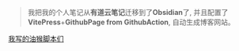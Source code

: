 > 我把我的个人笔记从**有道云笔记**迁移到了**Obsidian**了, 并且配置了**VitePress**+**GithubPage from GithubAction**, 自动生成博客网站。

[我写的油猴脚本们](https://greasyfork.org/zh-CN/users/969000-s-%E7%BB%9F%E4%B8%80%E4%B8%96%E7%95%8C-v)